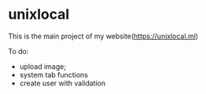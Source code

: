 # unixlocal

This is the main project of my website(https://unixlocal.ml)

To do:
- upload image;
- system tab functions
- create user with validation

